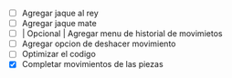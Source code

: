 - [ ] Agregar jaque al rey
- [ ] Agregar jaque mate
- [ ] | Opcional | Agregar menu de historial de movimietos
- [ ] Agregar opcion de deshacer movimiento
- [ ] Optimizar el codigo
- [X] Completar movimientos de las piezas
